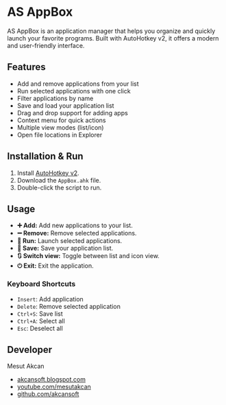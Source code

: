 # AS AppBox

AS AppBox is an application manager that helps you organize and quickly launch your favorite programs. Built with AutoHotkey v2, it offers a modern and user-friendly interface.

## Features

- Add and remove applications from your list
- Run selected applications with one click
- Filter applications by name
- Save and load your application list
- Drag and drop support for adding apps
- Context menu for quick actions
- Multiple view modes (list/icon)
- Open file locations in Explorer

## Installation & Run

1. Install [AutoHotkey v2](https://www.autohotkey.com/).
2. Download the `AppBox.ahk` file.
3. Double-click the script to run.

## Usage

- **➕ Add:** Add new applications to your list.
- **➖ Remove:** Remove selected applications.
- **🚀 Run:** Launch selected applications.
- **💾 Save:** Save your application list.
- **🔃 Switch view:** Toggle between list and icon view.
- **⏻ Exit:** Exit the application.

### Keyboard Shortcuts

- `Insert`: Add application
- `Delete`: Remove selected application
- `Ctrl+S`: Save list
- `Ctrl+A`: Select all
- `Esc`: Deselect all

## Developer

Mesut Akcan
- [akcansoft.blogspot.com](https://akcansoft.blogspot.com)
- [youtube.com/mesutakcan](https://youtube.com/mesutakcan)
- [github.com/akcansoft](https://github.com/akcansoft)
